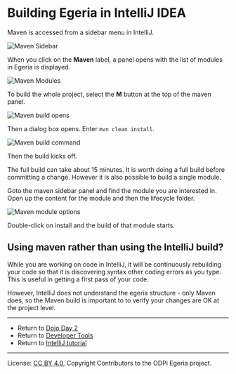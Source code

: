 <!-- SPDX-License-Identifier: CC-BY-4.0 -->
<!-- Copyright Contributors to the ODPi Egeria project 2020. -->

# Building Egeria in IntelliJ IDEA

Maven is accessed from a sidebar menu in IntelliJ.

![Maven Sidebar](../../../developer-resources/tools/intellij-maven-sidebar-menu.png)

When you click on the **Maven** label, a panel opens with
the list of modules in
Egeria is displayed.

![Maven Modules](../../../developer-resources/tools/intellij-maven-modules-list.png)

To build the whole project, select the **M** button at the top of the
maven panel.

![Maven build opens](../../../developer-resources/tools/intellij-run-maven-option.png)

Then a dialog box opens.  Enter `mvn clean install`.

![Maven build command](../../../developer-resources/tools/intellij-run-maven-clean-install.png)

Then the build kicks off.

The full build can take about 15 minutes.  It is worth doing a full build before
committing a change.  However it is also possible to build a single module.

Goto the maven sidebar panel and find the module you are interested in.
Open up the content for the module and then the lifecycle folder.

![Maven module options](../../../developer-resources/tools/intellij-maven-module-lifecycle-values.png)

Double-click on install and the build of that module starts.


## Using maven rather than using the IntelliJ build?

While you are working on code in IntelliJ, it will be continuously rebuilding
your code so that it is discovering syntax other coding errors as you type.
This is useful in getting a first pass of your code.

However, IntelliJ does not understand the egeria structure - only Maven
does, so the Maven build is important to to verify your changes are
OK at the project level.


----
* Return to [Dojo Day 2](../../egeria-dojo/egeria-dojo-day-2-3-contribution-to-egeria.md)
* Return to [Developer Tools](../../../developer-resources/tools/IntelliJ.md)
* Return to [IntelliJ tutorial](.)

----
License: [CC BY 4.0](https://creativecommons.org/licenses/by/4.0/),
Copyright Contributors to the ODPi Egeria project.